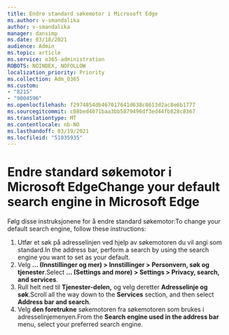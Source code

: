 ```yaml
---
title: Endre standard søkemotor i Microsoft Edge
ms.author: v-smandalika
author: v-smandalika
manager: dansimp
ms.date: 03/18/2021
audience: Admin
ms.topic: article
ms.service: o365-administration
ROBOTS: NOINDEX, NOFOLLOW
localization_priority: Priority
ms.collection: Adm_O365
ms.custom:
- "8215"
- "9004596"
ms.openlocfilehash: f2974854db467017641d638c8613d2ac8e6b1777
ms.sourcegitcommit: c08bed4071baa3bb5879496df3ed44fb828c8367
ms.translationtype: MT
ms.contentlocale: nb-NO
ms.lasthandoff: 03/19/2021
ms.locfileid: "51035935"
---
```

# <a name="change-your-default-search-engine-in-microsoft-edge"></a><span data-ttu-id="9bbef-102">Endre standard søkemotor i Microsoft Edge</span><span class="sxs-lookup"><span data-stu-id="9bbef-102">Change your default search engine in Microsoft Edge</span></span>

<span data-ttu-id="9bbef-103">Følg disse instruksjonene for å endre standard søkemotor:</span><span class="sxs-lookup"><span data-stu-id="9bbef-103">To change your default search engine, follow these instructions:</span></span>
1. <span data-ttu-id="9bbef-104">Utfør et søk på adresselinjen ved hjelp av søkemotoren du vil angi som standard.</span><span class="sxs-lookup"><span data-stu-id="9bbef-104">In the address bar, perform a search by using the search engine you want to set as your default.</span></span>
2. <span data-ttu-id="9bbef-105">Velg **... (Innstillinger og mer) > Innstillinger > Personvern, søk og tjenester**.</span><span class="sxs-lookup"><span data-stu-id="9bbef-105">Select **... (Settings and more) > Settings > Privacy, search, and services**.</span></span>
3. <span data-ttu-id="9bbef-106">Rull helt ned til **Tjenester-delen,** og velg deretter **Adresselinje og søk**.</span><span class="sxs-lookup"><span data-stu-id="9bbef-106">Scroll all the way down to the **Services** section, and then select **Address bar and search**.</span></span>
4. <span data-ttu-id="9bbef-107">Velg **den foretrukne** søkemotoren fra søkemotoren som brukes i adresselinjemenyen.</span><span class="sxs-lookup"><span data-stu-id="9bbef-107">From the **Search engine used in the address bar** menu, select your preferred search engine.</span></span>


